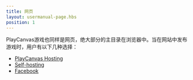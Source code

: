 ```yaml
---
title: 网页
layout: usermanual-page.hbs
position: 1
---
```


PlayCanvas游戏也同样是网页，绝大部分的主目录在浏览器中。当在网站中发布游戏时，用户有以下几种选择：

* [PlayCanvas Hosting][1]
* [Self-hosting][2]
* [Facebook][3]

[1]: /user-manual/publishing/web/playcanvas-hosting
[2]: /user-manual/publishing/web/self-hosting
[3]: /user-manual/publishing/web/facebook

